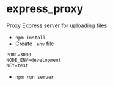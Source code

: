 # express_proxy
Proxy Express server for uploading files

- `npm install`
- Create `.env` file

```
PORT=3000
NODE_ENV=development
KEY=test
```

- `npm run server`
